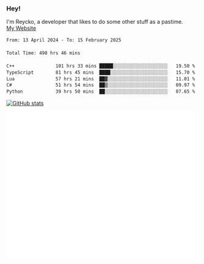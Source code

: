 ### Hey!
I'm Reycko, a developer that likes to do some other stuff as a pastime.  
[My Website](https://reycko.root.sx)

<!--START_SECTION:wakasection-->

```txt
From: 13 April 2024 - To: 15 February 2025

Total Time: 498 hrs 46 mins

C++               101 hrs 33 mins █████░░░░░░░░░░░░░░░░░░░░   19.50 %
TypeScript        81 hrs 45 mins  ████░░░░░░░░░░░░░░░░░░░░░   15.70 %
Lua               57 hrs 21 mins  ██▓░░░░░░░░░░░░░░░░░░░░░░   11.01 %
C#                51 hrs 54 mins  ██▒░░░░░░░░░░░░░░░░░░░░░░   09.97 %
Python            39 hrs 50 mins  ██░░░░░░░░░░░░░░░░░░░░░░░   07.65 %
```

<!--END_SECTION:wakasection-->

[![GitHub stats](https://github-readme-stats.vercel.app/api?username=Reycko&show_icons=true&theme=dark&hide_title=true&count_private=true)](https://github.com/anuraghazra/github-readme-stats)

![Metrics](/github-metrics.svg)
